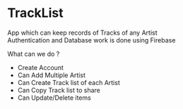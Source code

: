 # TrackList
App which can keep records of Tracks of any Artist<br>
Authentication and Database work is done using Firebase

What can we do ?
- Create Account
- Can Add Multiple Artist
- Can Create Track list of each Artist
- Can Copy Track list to share
- Can Update/Delete items  
